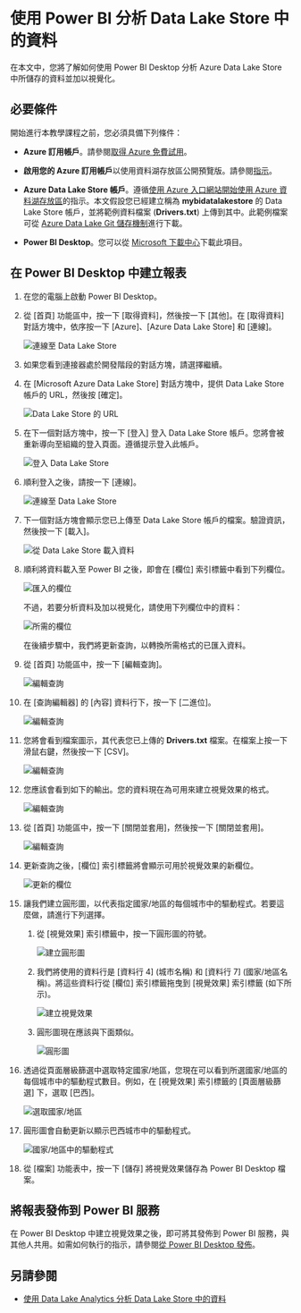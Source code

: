 <properties
   pageTitle="使用 Power BI 分析 Data Lake Store 中的資料 | Azure"
   description="使用 Power BI 分析 Azure Data Lake Store 中所儲存的資料"
   services="data-lake-store" 
   documentationCenter=""
   authors="nitinme"
   manager="paulettm"
   editor="cgronlun"/>

<tags
   ms.service="data-lake-store"
   ms.devlang="na"
   ms.topic="article"
   ms.tgt_pltfrm="na"
   ms.workload="big-data"
   ms.date="04/25/2016"
   ms.author="nitinme"/>

# 使用 Power BI 分析 Data Lake Store 中的資料

在本文中，您將了解如何使用 Power BI Desktop 分析 Azure Data Lake Store 中所儲存的資料並加以視覺化。

## 必要條件

開始進行本教學課程之前，您必須具備下列條件：

- **Azure 訂用帳戶**。請參閱[取得 Azure 免費試用](https://azure.microsoft.com/pricing/free-trial/)。

- **啟用您的 Azure 訂用帳戶**以使用資料湖存放區公開預覽版。請參閱[指示](data-lake-store-get-started-portal.md#signup)。

- **Azure Data Lake Store 帳戶**。遵循[使用 Azure 入口網站開始使用 Azure 資料湖存放區](data-lake-store-get-started-portal.md)的指示。本文假設您已經建立稱為 **mybidatalakestore** 的 Data Lake Store 帳戶，並將範例資料檔案 (**Drivers.txt**) 上傳到其中。此範例檔案可從 [Azure Data Lake Git 儲存機制](https://github.com/Azure/usql/tree/master/Examples/Samples/Data/AmbulanceData/Drivers.txt)進行下載。

- **Power BI Desktop**。您可以從 [Microsoft 下載中心](https://www.microsoft.com/zh-TW/download/details.aspx?id=45331)下載此項目。


## 在 Power BI Desktop 中建立報表

1. 在您的電腦上啟動 Power BI Desktop。

2. 從 [首頁] 功能區中，按一下 [取得資料]，然後按一下 [其他]。在 [取得資料] 對話方塊中，依序按一下 [Azure]、[Azure Data Lake Store] 和 [連線]。

	![連線至 Data Lake Store](./media/data-lake-store-power-bi/get-data-lake-store-account.png "連線至 Data Lake Store")

3. 如果您看到連接器處於開發階段的對話方塊，請選擇繼續。

4. 在 [Microsoft Azure Data Lake Store] 對話方塊中，提供 Data Lake Store 帳戶的 URL，然後按 [確定]。

	![Data Lake Store 的 URL](./media/data-lake-store-power-bi/get-data-lake-store-account-url.png "Data Lake Store 的 URL")

5. 在下一個對話方塊中，按一下 [登入] 登入 Data Lake Store 帳戶。您將會被重新導向至組織的登入頁面。遵循提示登入此帳戶。

	![登入 Data Lake Store](./media/data-lake-store-power-bi/get-data-lake-store-account-signin.png "登入 Data Lake Store")

6. 順利登入之後，請按一下 [連線]。

	![連線至 Data Lake Store](./media/data-lake-store-power-bi/get-data-lake-store-account-connect.png "連線至 Data Lake Store")

7. 下一個對話方塊會顯示您已上傳至 Data Lake Store 帳戶的檔案。驗證資訊，然後按一下 [載入]。

	![從 Data Lake Store 載入資料](./media/data-lake-store-power-bi/get-data-lake-store-account-load.png "從 Data Lake Store 載入資料")

8. 順利將資料載入至 Power BI 之後，即會在 [欄位] 索引標籤中看到下列欄位。

	![匯入的欄位](./media/data-lake-store-power-bi/imported-fields.png "匯入的欄位")

	不過，若要分析資料及加以視覺化，請使用下列欄位中的資料：

	![所需的欄位](./media/data-lake-store-power-bi/desired-fields.png "所需的欄位")

	在後續步驟中，我們將更新查詢，以轉換所需格式的已匯入資料。

9. 從 [首頁] 功能區中，按一下 [編輯查詢]。

	![編輯查詢](./media/data-lake-store-power-bi/edit-queries.png "編輯查詢")

10. 在 [查詢編輯器] 的 [內容] 資料行下，按一下 [二進位]。

	![編輯查詢](./media/data-lake-store-power-bi/convert-query1.png "編輯查詢")

11. 您將會看到檔案圖示，其代表您已上傳的 **Drivers.txt** 檔案。在檔案上按一下滑鼠右鍵，然後按一下 [CSV]。

	![編輯查詢](./media/data-lake-store-power-bi/convert-query2.png "編輯查詢")

12. 您應該會看到如下的輸出。您的資料現在為可用來建立視覺效果的格式。

	![編輯查詢](./media/data-lake-store-power-bi/convert-query3.png "編輯查詢")

13. 從 [首頁] 功能區中，按一下 [關閉並套用]，然後按一下 [關閉並套用]。

	![編輯查詢](./media/data-lake-store-power-bi/load-edited-query.png "編輯查詢")

14. 更新查詢之後，[欄位] 索引標籤將會顯示可用於視覺效果的新欄位。

	![更新的欄位](./media/data-lake-store-power-bi/updated-query-fields.png "更新的欄位")

15. 讓我們建立圓形圖，以代表指定國家/地區的每個城市中的驅動程式。若要這麼做，請進行下列選擇。

	1. 從 [視覺效果] 索引標籤中，按一下圓形圖的符號。

		![建立圓形圖](./media/data-lake-store-power-bi/create-pie-chart.png "建立圓形圖")

	2. 我們將使用的資料行是 [資料行 4] (城市名稱) 和 [資料行 7] (國家/地區名稱)。將這些資料行從 [欄位] 索引標籤拖曳到 [視覺效果] 索引標籤 (如下所示)。

		![建立視覺效果](./media/data-lake-store-power-bi/create-visualizations.png "建立視覺效果")

	3. 圓形圖現在應該與下面類似。

		![圓形圖](./media/data-lake-store-power-bi/pie-chart.png "建立視覺效果")

16. 透過從頁面層級篩選中選取特定國家/地區，您現在可以看到所選國家/地區的每個城市中的驅動程式數目。例如，在 [視覺效果] 索引標籤的 [頁面層級篩選] 下，選取 [巴西]。

	![選取國家/地區](./media/data-lake-store-power-bi/select-country.png "選取國家/地區")

17. 圓形圖會自動更新以顯示巴西城市中的驅動程式。

	![國家/地區中的驅動程式](./media/data-lake-store-power-bi/driver-per-country.png "每個國家/地區的驅動程式")

18. 從 [檔案] 功能表中，按一下 [儲存] 將視覺效果儲存為 Power BI Desktop 檔案。

## 將報表發佈到 Power BI 服務

在 Power BI Desktop 中建立視覺效果之後，即可將其發佈到 Power BI 服務，與其他人共用。如需如何執行的指示，請參閱[從 Power BI Desktop 發佈](https://powerbi.microsoft.com/documentation/powerbi-desktop-upload-desktop-files/)。

## 另請參閱

* [使用 Data Lake Analytics 分析 Data Lake Store 中的資料](../data-lake-analytics/data-lake-analytics-get-started-portal.md)

<!---HONumber=AcomDC_0427_2016-->